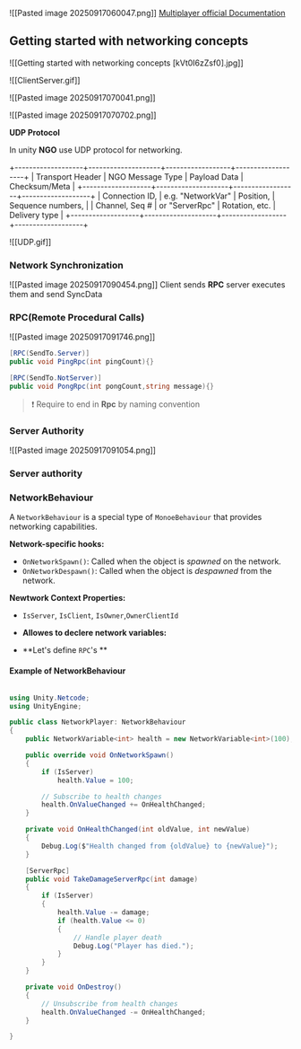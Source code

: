 ![[Pasted image 20250917060047.png]]
[Multiplayer official Documentation](https://docs.unity3d.com/Manual/multiplayer.html)
## Getting started with networking concepts

![[Getting started with networking concepts [kVt0I6zZsf0].jpg]] 


![[ClientServer.gif]]

![[Pasted image 20250917070041.png]]

![[Pasted image 20250917070702.png]]

**UDP Protocol**

In unity **NGO** use UDP protocol for networking. 

+-------------------+--------------------+------------------+-------------------+
| Transport Header  | NGO Message Type   | Payload Data     | Checksum/Meta     |
+-------------------+--------------------+------------------+-------------------+
| Connection ID,    | e.g. "NetworkVar"  | Position,        | Sequence numbers, |
| Channel, Seq #    | or "ServerRpc"     | Rotation, etc.   | Delivery type     |
+-------------------+--------------------+------------------+-------------------+


![[UDP.gif]]

### Network Synchronization 

![[Pasted image 20250917090454.png]]
Client sends **RPC** server executes them and send SyncData 

### RPC(Remote Procedural Calls)

![[Pasted image 20250917091746.png]]

```csharp
[RPC(SendTo.Server)]
public void PingRpc(int pingCount){}

[RPC(SendTo.NotServer)]
public void PongRpc(int pongCount,string message){}
```
> ❗️ Require to end in **Rpc** by naming convention 



### Server Authority
![[Pasted image 20250917091054.png]]
### Server authority
### NetworkBehaviour

A `NetworkBehaviour` is a special type of `MonoeBehaviour` that provides networking capabilities.

**Network-specific hooks:**

- `OnNetworkSpawn()`: Called when the object is *spawned* on the network.
- `OnNetworkDespawn()`: Called when the object is *despawned* from the network.

**Newtwork Context Properties:**

- `IsServer`, `IsClient`, `IsOwner`,`OwnerClientId`

- **Allowes to declere network variables:**
- **Let's define `RPC`'s **

#### Example of NetworkBehaviour

```csharp

using Unity.Netcode;
using UnityEngine;

public class NetworkPlayer: NetworkBehaviour
{
    public NetworkVariable<int> health = new NetworkVariable<int>(100);

    public override void OnNetworkSpawn()
    {
        if (IsServer)
            health.Value = 100;

        // Subscribe to health changes
        health.OnValueChanged += OnHealthChanged;
    }

    private void OnHealthChanged(int oldValue, int newValue)
    {
        Debug.Log($"Health changed from {oldValue} to {newValue}");
    }

    [ServerRpc]
    public void TakeDamageServerRpc(int damage)
    {
        if (IsServer)
        {
            health.Value -= damage;
            if (health.Value <= 0)
            {
                // Handle player death
                Debug.Log("Player has died.");
            }
        }
    }

    private void OnDestroy()
    {
        // Unsubscribe from health changes
        health.OnValueChanged -= OnHealthChanged;
    } 

}

```
